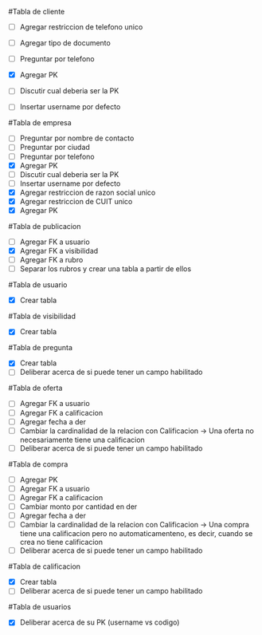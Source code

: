 #Tabla de cliente
- [ ] Agregar restriccion de telefono unico
- [ ] Agregar tipo de documento
- [ ] Preguntar por telefono
- [x] Agregar PK
- [ ] Discutir cual deberia ser la PK
- [ ] Insertar username por defecto


#Tabla de empresa
- [ ] Preguntar por nombre de contacto
- [ ] Preguntar por ciudad
- [ ] Preguntar por telefono
- [x] Agregar PK
- [ ] Discutir cual deberia ser la PK
- [ ] Insertar username por defecto
- [x] Agregar restriccion de razon social unico
- [x] Agregar restriccion de CUIT unico
- [x] Agregar PK

#Tabla de publicacion
- [ ] Agregar FK a usuario
- [x] Agregar FK a visibilidad
- [ ] Agregar FK a rubro
- [ ] Separar los rubros y crear una tabla a partir de ellos

#Tabla de usuario
- [x] Crear tabla

#Tabla de visibilidad
- [x] Crear tabla

#Tabla de pregunta
- [x] Crear tabla
- [ ] Deliberar acerca de si puede tener un campo habilitado

#Tabla de oferta
- [ ] Agregar FK a usuario
- [ ] Agregar FK a calificacion
- [ ] Agregar fecha a der
- [ ] Cambiar la cardinalidad de la relacion con Calificacion -> Una oferta no necesariamente tiene una calificacion
- [ ] Deliberar acerca de si puede tener un campo habilitado

#Tabla de compra
- [ ] Agregar PK
- [ ] Agregar FK a usuario
- [ ] Agregar FK a calificacion
- [ ] Cambiar monto por cantidad en der
- [ ] Agregar fecha a der
- [ ] Cambiar la cardinalidad de la relacion con Calificacion -> Una compra tiene una calificacion pero no automaticamenteno, es decir, cuando se crea no tiene calificacion
- [ ] Deliberar acerca de si puede tener un campo habilitado

#Tabla de calificacion
- [x] Crear tabla
- [ ] Deliberar acerca de si puede tener un campo habilitado

#Tabla de usuarios
- [x] Deliberar acerca de su PK (username vs codigo)
